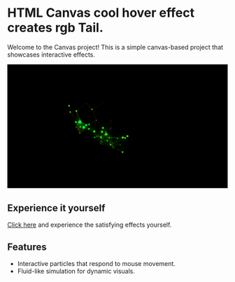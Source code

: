 # HTML Canvas cool hover effect creates rgb Tail.

Welcome to the Canvas project! This is a simple canvas-based project that showcases interactive effects.


![Gameplay Screenshot](canvas-dot-2.png)

## Experience it yourself

[Click here](https://hover-and-see.netlify.app) and experience the satisfying effects yourself.

## Features

- Interactive particles that respond to mouse movement.
- Fluid-like simulation for dynamic visuals.
